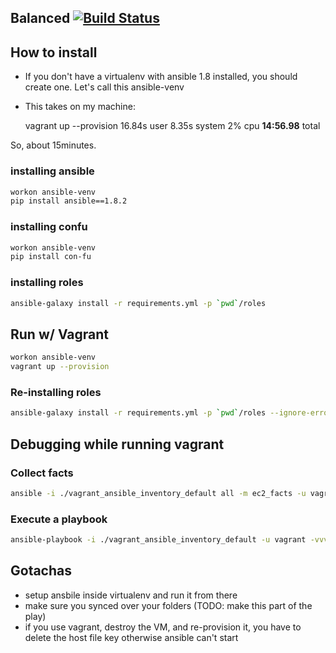 ## Balanced [![Build Status](https://travis-ci.org/balanced-ops/ansible-balanced.svg)](https://travis-ci.org/balanced-ops/ansible-balanced)

## How to install

- If you don't have a virtualenv with ansible 1.8 installed, you should create one. Let's call this ansible-venv
- This takes on my machine:

    vagrant up --provision 16.84s user 8.35s system 2% cpu **14:56.98** total

So, about 15minutes.

### installing ansible
```bash
workon ansible-venv
pip install ansible==1.8.2
```

### installing confu
```bash
workon ansible-venv
pip install con-fu
```

### installing roles

```bash
ansible-galaxy install -r requirements.yml -p `pwd`/roles
```

## Run w/ Vagrant

```bash
workon ansible-venv
vagrant up --provision
```

### Re-installing roles

```bash
ansible-galaxy install -r requirements.yml -p `pwd`/roles --ignore-errors
```

## Debugging while running vagrant

### Collect facts

```bash
ansible -i ./vagrant_ansible_inventory_default all -m ec2_facts -u vagrant -vvv -c ssh --private-key ~/.vagrant.d/insecure_private_key
```

### Execute a playbook

```bash
ansible-playbook -i ./vagrant_ansible_inventory_default -u vagrant -vvv -c ssh --private-key ~/.vagrant.d/insecure_private_key site.yml
```


## Gotachas

- setup ansbile inside virtualenv and run it from there
- make sure you synced over your folders (TODO: make this part of the play)
- if you use vagrant, destroy the VM, and re-provision it, you have to delete the host file key otherwise ansible can't start
